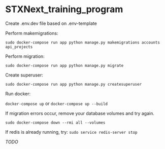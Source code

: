 # STXNext_training_program
Create .env.dev file based on .env-template

Perform makemigrations:

`sudo docker-compose run app python manage.py makemigrations accounts api_projects`

Perform migration:

`sudo docker-compose run app python manage.py migrate`

Create superuser:

`sudo docker-compose run app python manage.py createsuperuser`

Run docker:

`docker-compose up` or `docker-compose up --build`

If migration errors occur, remove your database volumes and try again.

`sudo docker-compose down --rmi all --volumes`

If redis is already running, try:
`sudo service redis-server stop`

*TODO*
